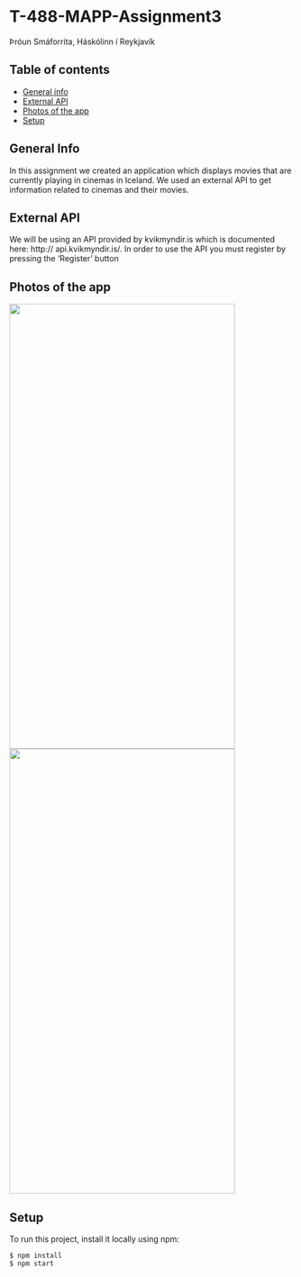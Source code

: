 # T-488-MAPP-Assignment3
Þróun Smáforrita, Háskólinn í Reykjavík

## Table of contents
* [General info](#general-info)
* [External API](#external-api)
* [Photos of the app](#photos-app)
* [Setup](#setup)

## General Info
In this assignment we created an application which displays movies that are currently
playing in cinemas in Iceland. We used an external API to get information related to cinemas and
their movies.

## External API
We will be using an API provided by kvikmyndir.is which is documented here: http://
api.kvikmyndir.is/. In order to use the API you must register by pressing the ‘Register’ button

## Photos of the app
<img src="https://user-images.githubusercontent.com/34062147/88915816-775eaa80-d254-11ea-93c1-9328aa5dcc29.png" width="400" height="790">
<img src="https://user-images.githubusercontent.com/34062147/88916076-f8b63d00-d254-11ea-9813-ec0fd0220717.png" width="400" height="790">

## Setup
To run this project, install it locally using npm:

```
$ npm install
$ npm start
```
